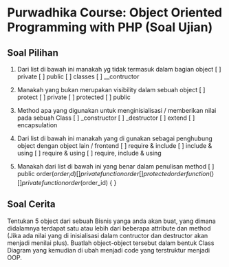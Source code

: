 # Purwadhika Course: Object Oriented Programming with PHP (Soal Ujian)

## Soal Pilihan
1. Dari list di bawah ini manakah yg tidak termasuk dalam bagian object
[ ] private
[ ] public
[ ] classes
[ ] __contructor

2. Manakah yang bukan merupakan visibility dalam sebuah object
[ ] protect
[ ] private
[ ] protected
[ ] public

3. Method apa yang digunakan untuk menginisialisasi / memberikan nilai pada sebuah Class
[ ] _constructor
[ ] _destructor
[ ] extend
[ ] encapsulation

4. Dari list di bawah ini manakah yang di gunakan sebagai penghubung object dengan object lain / frontend
[ ] require & include
[ ] include & using
[ ] require & using
[ ] require, include & using

5. Manakah dari list di bawah ini yang benar dalam penulisan method
[ ] public order($order_id) {  }
[ ] private function order {  } 
[ ] protected order function() {  }
[ ] private function order($order_id) {  }



## Soal Cerita
Tentukan 5 object dari sebuah Bisnis yanga anda akan buat, yang dimana didalamnya terdapat satu atau lebih dari beberapa attribute dan method (Jika ada nilai yang di inisialisasi dalam contructor dan destructor akan menjadi menilai plus). Buatlah object-object tersebut dalam bentuk Class Diagram yang kemudian di ubah menjadi code yang terstruktur menjadi OOP. 